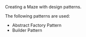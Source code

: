 
Creating a Maze with design patterns.

The following patterns are used:

* Abstract Factory Pattern
* Builder Pattern
